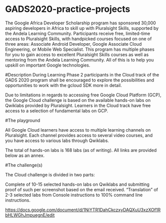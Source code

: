 # GADS2020-practice-projects
The Google Africa Developer Scholarship program has sponsored 30,000 aspiring developers in Africa to skill up with Pluralsight Skills, supported by the Andela Learning Community.  Participants receive free, limited-time access to Pluralsight Skills, with handpicked courses focused on one of three areas: Associate Android Developer, Google Associate Cloud Engineering, or Mobile Web Specialist.  This program has multiple phases for you to gain access to excellent Pluralsight Skills courses as well as mentoring from the Andela Learning Community. All of this is to help you upskill on important Google technologies.

#Description
During Learning Phase 2 participants in the Cloud track of the GADS 2020 program shall be encouraged to explore the possibilities and opportunities to work with the gcloud SDK more in detail.

Due to limitations in regards to accessing free Google Cloud Platform (GCP), the Google Cloud challenge is based on the available hands-on labs on Qwiklabs provided by Pluralsight. Learners in the Cloud track have free access to a selection of fundamental labs on GCP.

#The playground

All Google Cloud learners have access to multiple learning channels on Pluralsight. Each channel provides access to several video courses, and you have access to various labs through Qwiklabs. 

The total of hands-on labs is 168 labs (as of writing). All links are provided below as an annex.

#The challenge(s)

The Cloud challenge is divided in two parts:

Complete of 10-15 selected hands-on labs on Qwiklabs and submitting proof of such per screenshot based on the email received.
“Translation” of 2-3 selected labs from Console instructions to 100% command line instructions.

https://docs.google.com/document/d/1NiYTR1DahCkczxyDAQXuU3xzXOf1RbHLWGhJmpuegnE/edit
